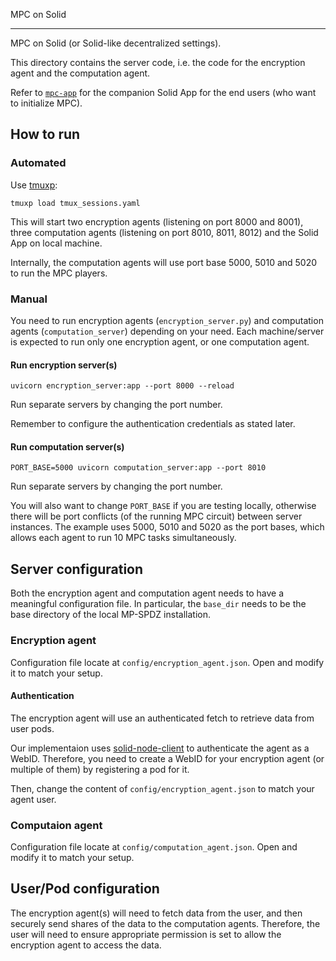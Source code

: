 MPC on Solid

- - - - - -

MPC on Solid (or Solid-like decentralized settings).

This directory contains the server code, i.e. the code for the encryption agent and the computation agent.

Refer to [`mpc-app`](./mpc-app) for the companion Solid App for the end users (who want to initialize MPC).

## How to run

### Automated

Use [tmuxp](https://github.com/tmux-python/tmuxp):

```
tmuxp load tmux_sessions.yaml
```

This will start two encryption agents (listening on port 8000 and 8001), three computation agents (listening on port 8010, 8011, 8012) and the Solid App on local machine.

Internally, the computation agents will use port base 5000, 5010 and 5020 to run the MPC players.

### Manual

You need to run encryption agents (`encryption_server.py`) and computation agents (`computation_server`) depending on your need. Each machine/server is expected to run only one encryption agent, or one computation agent.

#### Run encryption server(s)

```
uvicorn encryption_server:app --port 8000 --reload
```

Run separate servers by changing the port number.



Remember to configure the authentication credentials as stated later.

#### Run computation server(s)

```
PORT_BASE=5000 uvicorn computation_server:app --port 8010
```

Run separate servers by changing the port number.

You will also want to change `PORT_BASE` if you are testing locally, otherwise there will be port conflicts (of the running MPC circuit) between server instances. The example uses 5000, 5010 and 5020 as the port bases, which allows each agent to run 10 MPC tasks simultaneously.



## Server configuration

Both the encryption agent and computation agent needs to have a meaningful configuration file. In particular, the `base_dir` needs to be the base directory of the local MP-SPDZ installation.



### Encryption agent

Configuration file locate at `config/encryption_agent.json`. Open and modify it to match your setup.

#### Authentication

The encryption agent will use an authenticated fetch to retrieve data from user pods. 

Our implementaion uses [solid-node-client](https://github.com/solid-contrib/solid-node-client) to authenticate the agent as a WebID. Therefore, you need to create a WebID for your encryption agent (or multiple of them) by registering a pod for it.

Then, change the content of `config/encryption_agent.json` to match your agent user.

### Computaion agent

Configuration file locate at `config/computation_agent.json`. Open and modify it to match your setup.

## User/Pod configuration

The encryption agent(s) will need to fetch data from the user, and then securely send shares of the data to the computation agents. Therefore, the user will need to ensure appropriate permission is set to allow the encryption agent to access the data.
